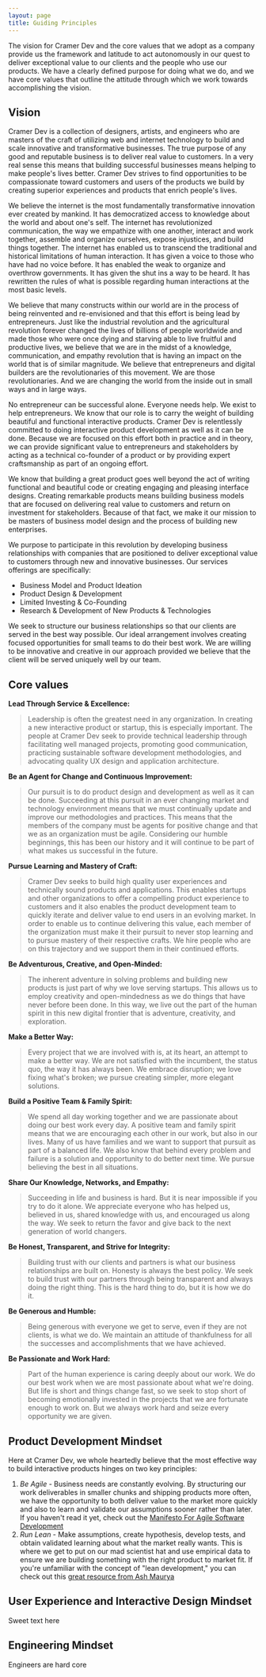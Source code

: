 ```yaml
---
layout: page
title: Guiding Principles
---
```


The vision for Cramer Dev and the core values that we adopt as a company provide us the framework and latitude to act autonomously in our quest to deliver exceptional value to our clients and the people who use our products. We have a clearly defined purpose for doing what we do, and we have core values that outline the attitude through which we work towards accomplishing the vision. 

## Vision

Cramer Dev is a collection of designers, artists, and engineers who are masters of the craft of utilizing web and internet technology to build and scale innovative and transformative businesses. The true purpose of any good and reputable business is to deliver real value to customers. In a very real sense this means that building successful businesses means helping to make people's lives better. Cramer Dev strives to find opportunities to be compassionate toward customers and users of the products we build by creating superior experiences and products that enrich people's lives. 

We believe the internet is the most fundamentally transformative innovation ever created by mankind. It has democratized access to knowledge about the world and about one's self. The internet has revolutionized communication, the way we empathize with one another, interact and work together, assemble and organize ourselves, expose injustices, and build things together. The internet has enabled us to transcend the traditional and historical limitations of human interaction. It has given a voice to those who have had no voice before. It has enabled the weak to organize and overthrow governments. It has given the shut ins a way to be heard. It has rewritten the rules of what is possible regarding human interactions at the most basic levels.
   
We believe that many constructs within our world are in the process of being reinvented and re-envisioned and that this effort is being lead by entrepreneurs. Just like the industrial revolution and the agricultural revolution forever changed the lives of billions of people worldwide and made those who were once dying and starving able to live fruitful and productive lives, we believe that we are in the midst of a knowledge, communication, and empathy revolution that is having an impact on the world that is of similar magnitude. We believe that entrepreneurs and digital builders are the revolutionaries of this movement. We are those revolutionaries. And we are changing the world from the inside out in small ways and in large ways.
  
No entrepreneur can be successful alone. Everyone needs help. We exist to help entrepreneurs. We know that our role is to carry the weight of building beautiful and functional interactive products. Cramer Dev is relentlessly committed to doing interactive product development as well as it can be done. Because we are focused on this effort both in practice and in theory, we can provide significant value to entrepreneurs and stakeholders by acting as a technical co-founder of a product or by providing expert craftsmanship as part of an ongoing effort.

We know that building a great product goes well beyond the act of writing functional and beautiful code or creating engaging and pleasing interface designs. Creating remarkable products means building business models that are focused on delivering real value to customers and return on investment for stakeholders. Because of that fact, we make it our mission to be masters of business model design and the process of building new enterprises.
  
We purpose to participate in this revolution by developing business relationships with companies that are positioned to deliver exceptional value to customers through new and innovative businesses. Our services offerings are specifically:

* Business Model and Product Ideation
* Product Design & Development
* Limited Investing & Co-Founding
* Research & Development of New Products & Technologies

We seek to structure our business relationships so that our clients are served in the best way possible. Our ideal arrangement involves creating focused opportunities for small teams to do their best work. We are willing to be innovative and creative in our approach provided we believe that the client will be served uniquely well by our team.


## Core values
**Lead Through Service & Excellence:**
>Leadership is often the greatest need in any organization. In creating a new interactive product or startup, this is especially important. The people at Cramer Dev seek to provide technical leadership through facilitating well managed projects, promoting good communication, practicing sustainable software development methodologies, and advocating quality UX design and application architecture. 

**Be an Agent for Change and Continuous Improvement:**
> Our pursuit is to do product design and development as well as it can be done. Succeeding at this pursuit in an ever changing market and technology environment means that we must continually update and improve our methodologies and practices. This means that the members of the company must be agents for positive change and that we as an organization must be agile. Considering our humble beginnings, this has been our history and it will continue to be part of what makes us successful in the future.

**Pursue Learning and Mastery of Craft:**
> Cramer Dev seeks to build high quality user experiences and technically sound products and applications. This enables startups and other organizations to offer a compelling product experience to customers and it also enables the product development team to quickly iterate and deliver value to end users in an evolving market. In order to enable us to continue delivering this value, each member of the organization must make it their pursuit to never stop learning and to pursue mastery of their respective crafts. We hire people who are on this trajectory and we support them in their continued efforts.

**Be Adventurous, Creative, and Open-Minded:** 
> The inherent adventure in solving problems and building new products is just part of why we love serving startups.  This allows us to employ creativity and open-mindedness as we do things that have never before been done. In this way, we live out the part of the human spirit in this new digital frontier that is adventure, creativity, and exploration.

**Make a Better Way:**
> Every project that we are involved with is, at its heart, an attempt to make a better way. We are not satisfied with the incumbent, the status quo, the way it has always been. We embrace disruption; we love fixing what's broken; we pursue creating simpler, more elegant solutions.

**Build a Positive Team & Family Spirit:**
> We spend all day working together and we are passionate about doing our best work every day. A positive team and family spirit means that we are encouraging each other in our work, but also in our lives. Many of us have families and we want to support that pursuit as part of a balanced life. We also know that behind every problem and failure is a solution and opportunity to do better next time. We pursue believing the best in all situations.

**Share Our Knowledge, Networks, and Empathy:**
> Succeeding in life and business is hard. But it is near impossible if you try to do it alone. We appreciate everyone who has helped us, believed in us, shared knowledge with us, and encouraged us along the way.  We seek to return the favor and give back to the next generation of world changers.

**Be Honest, Transparent, and Strive for Integrity:**
> Building trust with our clients and partners is what our business relationships are built on. Honesty is always the best policy. We seek to build trust with our partners through being transparent and always doing the right thing.  This is the hard thing to do, but it is how we do it. 

**Be Generous and Humble:**
> Being generous with everyone we get to serve, even if they are not clients, is what we do. We maintain an attitude of thankfulness for all the successes and accomplishments that we have achieved.

**Be Passionate and Work Hard:**
> Part of the human experience is caring deeply about our work. We do our best work when we are most passionate about what we're doing. But life is short and things change fast, so we seek to stop short of becoming emotionally invested in the projects that we are fortunate enough to work on. But we always work hard and seize every opportunity we are given.

## Product Development Mindset
Here at Cramer Dev, we whole heartedly believe that the most effective way to build interactive products hinges on two key principles:

1. *Be Agile* - Business needs are constantly evolving. By structuring our work deliverables in smaller chunks and shipping products more often, we have the opportunity to both deliver value to the market more quickly and also to learn and validate our assumptions sooner rather than later. If you haven't read it yet, check out the [Manifesto For Agile Software Development](http://agilemanifesto.org/) 
2. *Run Lean* - Make assumptions, create hypothesis, develop tests, and obtain validated learning about what the market really wants. This is where we get to put on our mad scientist hat and use empirical data to ensure we are building something with the right product to market fit. If you're unfamiliar with the concept of "lean development," you can check out this [great resource from Ash Maurya](http://practicetrumpstheory.com/blog/)


## User Experience and Interactive Design Mindset
Sweet text here

## Engineering Mindset
Engineers are hard core
